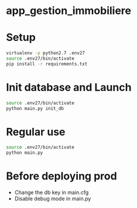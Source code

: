# app_gestion_immobiliere

# Setup

```bash
virtualenv -p python2.7 .env27
source .env27/bin/activate
pip install -r requirements.txt
```

# Init database and Launch

```bash
source .env27/bin/activate
python main.py init_db
```

# Regular use

```bash
source .env27/bin/activate
python main.py
```

# Before deploying prod

- Change the db key in main.cfg
- Disable debug mode in main.py
